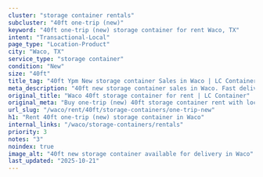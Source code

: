 ```yaml
---
cluster: "storage container rentals"
subcluster: "40ft one-trip (new)"
keyword: "40ft one-trip (new) storage container for rent Waco, TX"
intent: "Transactional-Local"
page_type: "Location-Product"
city: "Waco, TX"
service_type: "storage container"
condition: "New"
size: "40ft"
title_tag: "40ft Ypm New storage container Sales in Waco | LC Container"
meta_description: "40ft new storage container sales in Waco. Fast delivery, competitive pricing. Serving storage containers area. Quote ID: ONA. Call (214) 524-4168 for your free quote today."
original_title: "Waco 40ft storage container for rent | LC Container"
original_meta: "Buy one-trip (new) 40ft storage container rent with local delivery in Waco, TX. LC Container — local Since 2003. Request a fast quote today."
url_slug: "/waco/rent/40ft/storage-containers/one-trip-new"
h1: "Rent 40ft one-trip (new) storage container in Waco"
internal_links: "/waco/storage-containers/rentals"
priority: 3
notes: "3"
noindex: true
image_alt: "40ft new storage container available for delivery in Waco"
last_updated: "2025-10-21"
---
```


<!-- TODO: Add unique city/inventory copy, images, and internal links here. -->
